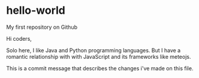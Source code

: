 # hello-world
My first repository on Github

Hi coders,

Solo here, I like Java and Python programming languages. But I have a romantic relationship with with JavaScript and its frameworks like meteojs.

This is a commit message that describes the changes i've made on this file.

